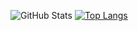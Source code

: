 ![GitHub Stats](https://github-readme-stats.vercel.app/api?username=MrBennySolomon&&show_icons=true&theme=radical)
[![Top Langs](https://github-readme-stats.vercel.app/api/top-langs/?username=MrBennySolomon&exclude_repo=github-readme-stats,anuraghazra.github.io)](https://github.com/anuraghazra/github-readme-stats)
